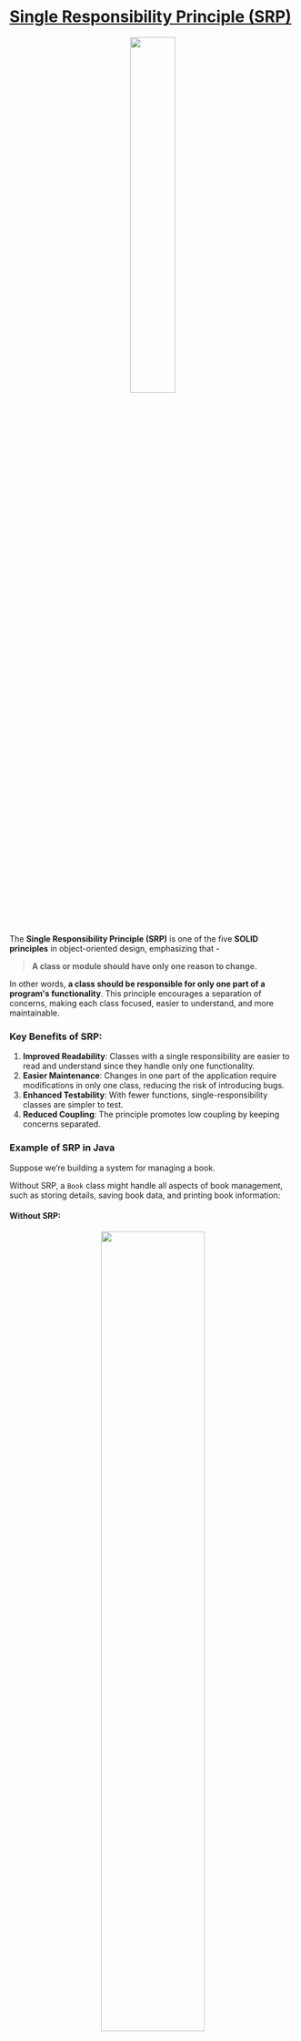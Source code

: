 # [Single Responsibility Principle (SRP)](#single-reponsibility-principle-srp)

<p align="center" >
 <img src="./images/srp.png" width="40%" >
</p>

The **Single Responsibility Principle (SRP)** is one of the five **SOLID principles** in object-oriented design, emphasizing that -
> **A class or module should have only one reason to change.**

In other words, **a class should be responsible for only one part of a program's functionality**. This principle encourages a separation of concerns, making each class focused, easier to understand, and more maintainable.

### Key Benefits of SRP:
1. **Improved Readability**: Classes with a single responsibility are easier to read and understand since they handle only one functionality.
2. **Easier Maintenance**: Changes in one part of the application require modifications in only one class, reducing the risk of introducing bugs.
3. **Enhanced Testability**: With fewer functions, single-responsibility classes are simpler to test.
4. **Reduced Coupling**: The principle promotes low coupling by keeping concerns separated.

### Example of SRP in Java

Suppose we’re building a system for managing a book. 

Without SRP, a `Book` class might handle all aspects of book management, such as storing details, saving book data, and printing book information:

#### Without SRP:

<p align="center" >
 <img src="./images/without-srp.png" width="60%" >
</p>


Here, the `Book` class violates SRP because it’s responsible for:
- Storing book details
- Saving book data (persistence)
- Printing book information

This makes the class more complex, tightly coupled, and harder to maintain.

#### With SRP:

By applying SRP, we can split these responsibilities into separate classes:

<p align="center" >
 <img src="./images/with-srp.png" width="60%" >
</p>

Here:
- The `Book` class is responsible only for storing book data.
- `BookRepository` handles saving the book data.
- `BookPrinter` manages printing book details.

Each class has a single responsibility, making the code easier to read, test, and maintain.
